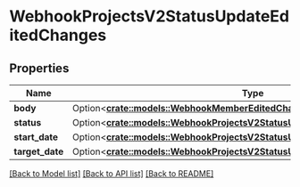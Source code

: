 # WebhookProjectsV2StatusUpdateEditedChanges

## Properties

Name | Type | Description | Notes
------------ | ------------- | ------------- | -------------
**body** | Option<[**crate::models::WebhookMemberEditedChangesPermission**](webhook_member_edited_changes_permission.md)> |  | [optional]
**status** | Option<[**crate::models::WebhookProjectsV2StatusUpdateEditedChangesStatus**](webhook_projects_v2_status_update_edited_changes_status.md)> |  | [optional]
**start_date** | Option<[**crate::models::WebhookProjectsV2StatusUpdateEditedChangesStartDate**](webhook_projects_v2_status_update_edited_changes_start_date.md)> |  | [optional]
**target_date** | Option<[**crate::models::WebhookProjectsV2StatusUpdateEditedChangesStartDate**](webhook_projects_v2_status_update_edited_changes_start_date.md)> |  | [optional]

[[Back to Model list]](../README.md#documentation-for-models) [[Back to API list]](../README.md#documentation-for-api-endpoints) [[Back to README]](../README.md)


